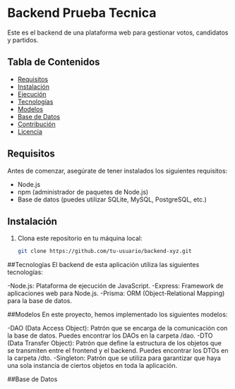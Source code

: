 # Backend Prueba Tecnica

Este es el backend de una plataforma web para gestionar votos, candidatos y partidos.

## Tabla de Contenidos

- [Requisitos](#requisitos)
- [Instalación](#instalación)
- [Ejecución](#ejecución)
- [Tecnologías](#tecnologías)
- [Modelos](#modelos)
- [Base de Datos](#base-de-datos)
- [Contribución](#contribución)
- [Licencia](#licencia)

## Requisitos

Antes de comenzar, asegúrate de tener instalados los siguientes requisitos:

- Node.js
- npm (administrador de paquetes de Node.js)
- Base de datos (puedes utilizar SQLite, MySQL, PostgreSQL, etc.)

## Instalación

1. Clona este repositorio en tu máquina local:

   ```bash
   git clone https://github.com/tu-usuario/backend-xyz.git

##Tecnologías
El backend de esta aplicación utiliza las siguientes tecnologías:

-Node.js: Plataforma de ejecución de JavaScript.
-Express: Framework de aplicaciones web para Node.js.
-Prisma: ORM (Object-Relational Mapping) para la base de datos.

##Modelos
En este proyecto, hemos implementado los siguientes modelos:

-DAO (Data Access Object): Patrón que se encarga de la comunicación con la base de datos. Puedes encontrar los DAOs en la carpeta /dao.
-DTO (Data Transfer Object): Patrón que define la estructura de los objetos que se transmiten entre el frontend y el backend. Puedes encontrar los DTOs en la carpeta /dto.
-Singleton: Patrón que se utiliza para garantizar que haya una sola instancia de ciertos objetos en toda la aplicación.

##Base de Datos
